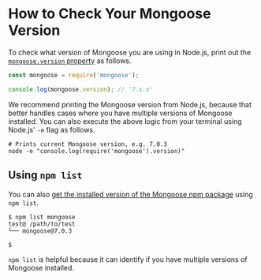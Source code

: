 # How to Check Your Mongoose Version

To check what version of Mongoose you are using in Node.js, print out the [`mongoose.version` property](./api/mongoose.html#Mongoose.prototype.version) as follows.

```javascript
const mongoose = require('mongoose');

console.log(mongoose.version); // '7.x.x'
```

We recommend printing the Mongoose version from Node.js, because that better handles cases where you have multiple versions of Mongoose installed.
You can also execute the above logic from your terminal using Node.js' `-e` flag as follows.

```
# Prints current Mongoose version, e.g. 7.0.3
node -e "console.log(require('mongoose').version)"
```

## Using `npm list`

You can also [get the installed version of the Mongoose npm package](https://masteringjs.io/tutorials/npm/version) using `npm list`.

```
$ npm list mongoose
test@ /path/to/test
└── mongoose@7.0.3 

$ 
```

`npm list` is helpful because it can identify if you have multiple versions of Mongoose installed.